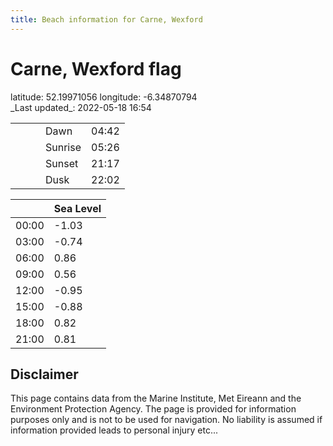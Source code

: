 ```yaml
---
title: Beach information for Carne, Wexford
---
```

# Carne, Wexford <span class="material-icons blue-flag">flag</span>

<div class="location-info">latitude: 52.19971056 longitude: -6.34870794</div>
<div class="met-eireann-warnings"></div>
_Last updated_: 2022-05-18 16:54

|   |   |   |   |   |
|---|---|---|---|---|
|   |   |   | Dawn  | 04:42 |
|   |   |   | Sunrise  | 05:26 |
|   |   |   | Sunset  | 21:17 |
|   |   |   | Dusk  | 22:02 |

<div></div>

|   | Sea Level  |
|---|---|
| 00:00 | -1.03 |
| 03:00 | -0.74 |
| 06:00 | 0.86 |
| 09:00 | 0.56 |
| 12:00 | -0.95 |
| 15:00 | -0.88 |
| 18:00 | 0.82 |
| 21:00 | 0.81 |

## Disclaimer

This page contains data from the Marine Institute,
Met Eireann and the Environment Protection Agency. The page is provided for
information purposes only and is not to be used for navigation. No liability
is assumed if information provided leads to personal injury etc...